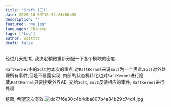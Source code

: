 ```yaml
---
title: "Sraft (三)"
date: 2020-10-09T10:52:24+08:00
description: ""
featured: "me.jpg"
languages: Chinese
tags: ["Log"]
author: sdttttt
draft: false
---
```


经过几天思考, 我决定稍微重新分配一下各个模块的密度.

`RaftKernel`中的`Solt`为本次的重点.对`RaftKernel`来说`Solt`为一个黑盒.`Solt`对外处理所有事件,但是不暴露实现.
内部的状态机转化也对`RaftKernel`进行隐藏.`RaftKernel`只要接受外界AE, 交给`Solt`, `Solt`反馈相应的事件, `RaftKernel`进行处理.

挖藕, 希望这次有效.![dc77f6e30c4b4dba807b4a84b29c74d4.jpg](https://idanmu.net/2020/10/c003543193753.jpg)
